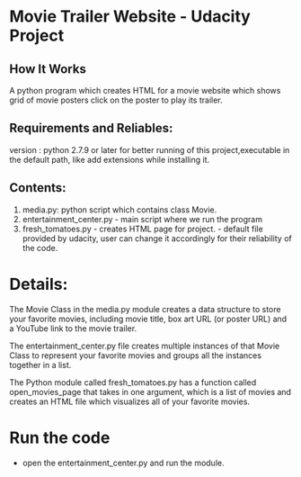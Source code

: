# Movie Trailer Website - Udacity Project


## How It Works
 A python program which creates HTML for a movie website which shows grid of movie posters
 click on the poster to play its trailer.
 
 
## Requirements and Reliables:
 version : python 2.7.9 or later for better running of this project,executable in the default path, like add extensions while installing it.
 
 
## Contents:
1. media.py: python script which contains class Movie.
2. entertainment_center.py - main script where we run the program
3. fresh_tomatoes.py - creates HTML page for project.
                     - default file provided by udacity, user can change it accordingly for their reliability of the code.
         
         
# Details:
 The Movie Class in the media.py module creates a data structure to store your favorite movies, including movie title, box art URL (or poster URL) and a YouTube link to the movie trailer.

The entertainment_center.py file creates multiple instances of that Movie Class to represent your favorite movies and groups all the instances together in a list.

The Python module called fresh_tomatoes.py has a function called open_movies_page that takes in one argument, which is a list of movies and creates an HTML file which visualizes all of your favorite movies.


# Run the code 
 - open the entertainment_center.py and run the module.
